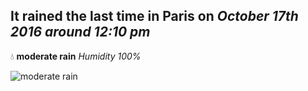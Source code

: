 ## It rained the last time in Paris on *October 17th 2016 around 12:10 pm*
💧  **moderate rain** *Humidity 100%*

![moderate rain](http://openweathermap.org/img/w/10d.png)
